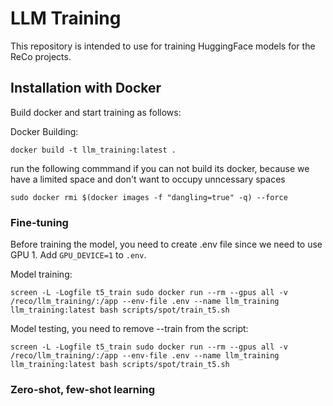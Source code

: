 # LLM Training
This repository is intended to use for training HuggingFace models for the ReCo projects. 


## Installation with Docker
Build docker and start training as follows:

Docker Building:
```shell
docker build -t llm_training:latest .
```

run the following commmand if you can not build its docker, because we have a limited space and don't want to occupy unncessary spaces

```shell
sudo docker rmi $(docker images -f "dangling=true" -q) --force
```

### Fine-tuning

Before training the model, you need to create .env file since we need to use GPU 1. Add `GPU_DEVICE=1` to `.env`.

Model training:
```shell
screen -L -Logfile t5_train sudo docker run --rm --gpus all -v /reco/llm_training/:/app --env-file .env --name llm_training llm_training:latest bash scripts/spot/train_t5.sh
```

Model testing, you need to remove --train from the script:
```shell
screen -L -Logfile t5_train sudo docker run --rm --gpus all -v /reco/llm_training/:/app --env-file .env --name llm_training llm_training:latest bash scripts/spot/train_t5.sh
```


### Zero-shot, few-shot learning

